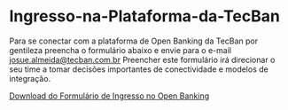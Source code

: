 # Ingresso-na-Plataforma-da-TecBan

Para se conectar com a plataforma de Open Banking da TecBan por gentileza preencha o formulário abaixo e envie para o e-mail josue.almeida@tecban.com.br
Preencher este formulário irá direcionar o seu time a tomar decisões importantes de conectividade e modelos de integração.

[Download do Formulário de Ingresso no Open Banking](https://1drv.ms/u/s!AmMxDxGhYOfggtZhGv78Fye8N8SIpg)
